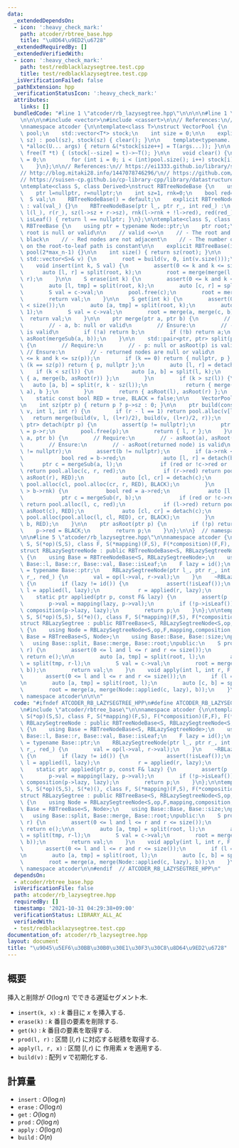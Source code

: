 ```yaml
---
data:
  _extendedDependsOn:
  - icon: ':heavy_check_mark:'
    path: atcoder/rbtree_base.hpp
    title: "\u8D64\u9ED2\u6728"
  _extendedRequiredBy: []
  _extendedVerifiedWith:
  - icon: ':heavy_check_mark:'
    path: test/redblacklazysegtree.test.cpp
    title: test/redblacklazysegtree.test.cpp
  _isVerificationFailed: false
  _pathExtension: hpp
  _verificationStatusIcon: ':heavy_check_mark:'
  attributes:
    links: []
  bundledCode: "#line 1 \"atcoder/rb_lazysegtree.hpp\"\n\n\n\n#line 1 \"atcoder/rbtree_base.hpp\"\
    \n\n\n\n#include <vector>\n#include <cassert>\n\n// References:\n// https://ei1333.github.io/library/other/vector-pool.cpp\n\
    \nnamespace atcoder {\n\ntemplate<class T>\nstruct VectorPool {\n    std::vector<T>\
    \ pool;\n    std::vector<T*> stock;\n    int size = 0;\n\n    explicit VectorPool(int\
    \ sz) : pool(sz), stock(sz) { clear(); }\n\n    template<typename... U>\n    T\
    \ *alloc(U... args) { return &(*stock[size++] = T(args...)); }\n\n    inline void\
    \ free(T *t) { (stock[--size] = t)->~T(); }\n\n    void clear() {\n        size\
    \ = 0;\n        for (int i = 0; i < (int)pool.size(); i++) stock[i] = &pool[i];\n\
    \    }\n};\n\n// References:\n// https://ei1333.github.io/library/structure/bbst/lazy-red-black-tree.cpp\n\
    // http://blog.mitaki28.info/1447078746296/\n// https://github.com/atcoder/ac-library/blob/master/atcoder/lazysegtree.hpp\n\
    // https://suisen-cp.github.io/cp-library-cpp/library/datastructure/lazy_eval_dynamic_sequence.hpp\n\
    \ntemplate<class S, class Derived>\nstruct RBTreeNodeBase {\n    using ptr = Derived*;\n\
    \    ptr l=nullptr, r=nullptr;\n    int sz=1, rnk=0;\n    bool red=false;\n  \
    \  S val;\n    RBTreeNodeBase() = default;\n    explicit RBTreeNodeBase(S val_)\
    \ : val(val_) {}\n    RBTreeNodeBase(ptr l_, ptr r_, int red_) :\n           \
    \ l(l_), r(r_), sz(l->sz + r->sz), rnk(l->rnk + !l->red), red(red_) {}\n    bool\
    \ isLeaf() { return l == nullptr; }\n};\n\ntemplate<class S, class Node>\nstruct\
    \ RBTreeBase {\n    using ptr = typename Node::ptr;\n    ptr root;\n    // Ensure:\
    \ root is null or valid\n\n    // valid <=>\n    // - The root and leaves are\
    \ black\n    // - Red nodes are not adjacent\n    // - The number of black nodes\
    \ on the root-to-leaf path is constant\n\n    explicit RBTreeBase(int max_n) :\
    \ pool(2*max_n-1) {}\n\n    int size() { return sz(root); }\n\n    void build(const\
    \ std::vector<S>& v) {\n        root = build(v, 0, int(v.size()));\n    }\n\n\
    \    void insert(int k, S val) {\n        assert(0 <= k and k <= size());\n  \
    \      auto [l, r] = split(root, k);\n        root = merge(merge(l, pool.alloc(val)),\
    \ r);\n    }\n\n    S erase(int k) {\n        assert(0 <= k and k < size());\n\
    \        auto [l, tmp] = split(root, k);\n        auto [c, r] = split(tmp, 1);\n\
    \        S val = c->val;\n        pool.free(c);\n        root = merge(l, r);\n\
    \        return val;\n    }\n\n    S get(int k) {\n        assert(0 <= k and k\
    \ < size());\n        auto [a, tmp] = split(root, k);\n        auto [c, b] = split(tmp,\
    \ 1);\n        S val = c->val;\n        root = merge(a, merge(c, b));\n      \
    \  return val;\n    }\n\n    ptr merge(ptr a, ptr b) {\n        // Require:\n\
    \        // - a, b: null or valid\n        // Ensure:\n        // - returned node\
    \ is valid\n        if (!a) return b;\n        if (!b) return a;\n        return\
    \ asRoot(mergeSub(a, b));\n    }\n\n    std::pair<ptr, ptr> split(ptr p, int k)\
    \ {\n        // Require:\n        // - p: null or asRoot(p) is valid\n       \
    \ // Ensure:\n        // - returned nodes are null or valid\n        assert(0\
    \ <= k and k <= sz(p));\n        if (k == 0) return { nullptr, p };\n        if\
    \ (k == sz(p)) return { p, nullptr };\n        auto [l, r] = detach(p);\n    \
    \    if (k < sz(l)) {\n            auto [a, b] = split(l, k);\n            return\
    \ { a, merge(b, asRoot(r)) };\n        }\n        if (k > sz(l)) {\n         \
    \   auto [a, b] = split(r, k - sz(l));\n            return { merge(asRoot(l),\
    \ a), b };\n        }\n        return { asRoot(l), asRoot(r) };\n    }\n\nprivate:\n\
    \    static const bool RED = true, BLACK = false;\n\n    VectorPool<Node> pool;\n\
    \n    int sz(ptr p) { return p ? p->sz : 0; }\n\n    ptr build(const std::vector<S>&\
    \ v, int l, int r) {\n        if (r - l == 1) return pool.alloc(v[l]);\n     \
    \   return merge(build(v, l, (l+r)/2), build(v, (l+r)/2, r));\n    }\n\n    std::pair<ptr,\
    \ ptr> detach(ptr p) {\n        assert(p != nullptr);\n        ptr l = p->l, r\
    \ = p->r;\n        pool.free(p);\n        return { l, r };\n    }\n\n    ptr mergeSub(ptr\
    \ a, ptr b) {\n        // Require:\n        // - asRoot(a), asRoot(b) is valid\n\
    \        // Ensure:\n        // - asRoot(returned node) is valid\n        assert(a\
    \ != nullptr);\n        assert(b != nullptr);\n        if (a->rnk < b->rnk) {\n\
    \            bool red = b->red;\n            auto [l, r] = detach(b);\n      \
    \      ptr c = mergeSub(a, l);\n            if (red or !c->red or !c->l->red)\
    \ return pool.alloc(c, r, red);\n            if (r->red) return pool.alloc(asRoot(c),\
    \ asRoot(r), RED);\n            auto [cl, cr] = detach(c);\n            return\
    \ pool.alloc(cl, pool.alloc(cr, r, RED), BLACK);\n        }\n        if (a->rnk\
    \ > b->rnk) {\n            bool red = a->red;\n            auto [l, r] = detach(a);\n\
    \            ptr c = mergeSub(r, b);\n            if (red or !c->red or !c->r->red)\
    \ return pool.alloc(l, c, red);\n            if (l->red) return pool.alloc(asRoot(l),\
    \ asRoot(c), RED);\n            auto [cl, cr] = detach(c);\n            return\
    \ pool.alloc(pool.alloc(l, cl, RED), cr, BLACK);\n        }\n        return pool.alloc(a,\
    \ b, RED);\n    }\n\n    ptr asRoot(ptr p) {\n        if (!p) return p;\n    \
    \    p->red = BLACK;\n        return p;\n    }\n};\n\n}  // namespace atcoder\n\
    \n\n#line 5 \"atcoder/rb_lazysegtree.hpp\"\n\nnamespace atcoder {\n\ntemplate<class\
    \ S, S(*op)(S,S), class F, S(*mapping)(F,S), F(*composition)(F,F), F(*id)()>\n\
    struct RBLazySegtreeNode : public RBTreeNodeBase<S, RBLazySegtreeNode<S,op,F,mapping,composition,id>>\
    \ {\n    using Base = RBTreeNodeBase<S, RBLazySegtreeNode>;\n    using Base::Base,\
    \ Base::l, Base::r, Base::val, Base::isLeaf;\n    F lazy = id();\n    using ptr\
    \ = typename Base::ptr;\n    RBLazySegtreeNode(ptr l_, ptr r_, int red_) : Base(l_,\
    \ r_, red_) {\n        val = op(l->val, r->val);\n    }\n    ~RBLazySegtreeNode()\
    \ {\n        if (lazy != id()) {\n            assert(!isLeaf());\n           \
    \ l = applied(l, lazy);\n            r = applied(r, lazy);\n        }\n    }\n\
    \    static ptr applied(ptr p, const F& lazy) {\n        assert(p != nullptr);\n\
    \        p->val = mapping(lazy, p->val);\n        if (!p->isLeaf()) p->lazy =\
    \ composition(p->lazy, lazy);\n        return p;\n    }\n};\n\ntemplate<class\
    \ S, S(*op)(S,S), S(*e)(), class F, S(*mapping)(F,S), F(*composition)(F,F), F(*id)()>\n\
    struct RBLazySegtree : public RBTreeBase<S, RBLazySegtreeNode<S,op,F,mapping,composition,id>>\
    \ {\n    using Node = RBLazySegtreeNode<S,op,F,mapping,composition,id>;\n    using\
    \ Base = RBTreeBase<S, Node>;\n    using Base::Base, Base::size;\nprivate:\n \
    \   using Base::split, Base::merge, Base::root;\npublic:\n    S prod(int l, int\
    \ r) {\n        assert(0 <= l and l <= r and r <= size());\n        if (l == r)\
    \ return e();\n\n        auto [a, tmp] = split(root, l);\n        auto [c, b]\
    \ = split(tmp, r-l);\n        S val = c->val;\n        root = merge(a, merge(c,\
    \ b));\n        return val;\n    }\n    void apply(int l, int r, F lazy) {\n \
    \       assert(0 <= l and l <= r and r <= size());\n        if (l == r) return;\n\
    \n        auto [a, tmp] = split(root, l);\n        auto [c, b] = split(tmp, r-l);\n\
    \        root = merge(a, merge(Node::applied(c, lazy), b));\n    }\n};\n\n}  //\
    \ namespace atcoder\n\n\n"
  code: "#ifndef ATCODER_RB_LAZYSEGTREE_HPP\n#define ATCODER_RB_LAZYSEGTREE_HPP 1\n\
    \n#include \"atcoder/rbtree_base\"\n\nnamespace atcoder {\n\ntemplate<class S,\
    \ S(*op)(S,S), class F, S(*mapping)(F,S), F(*composition)(F,F), F(*id)()>\nstruct\
    \ RBLazySegtreeNode : public RBTreeNodeBase<S, RBLazySegtreeNode<S,op,F,mapping,composition,id>>\
    \ {\n    using Base = RBTreeNodeBase<S, RBLazySegtreeNode>;\n    using Base::Base,\
    \ Base::l, Base::r, Base::val, Base::isLeaf;\n    F lazy = id();\n    using ptr\
    \ = typename Base::ptr;\n    RBLazySegtreeNode(ptr l_, ptr r_, int red_) : Base(l_,\
    \ r_, red_) {\n        val = op(l->val, r->val);\n    }\n    ~RBLazySegtreeNode()\
    \ {\n        if (lazy != id()) {\n            assert(!isLeaf());\n           \
    \ l = applied(l, lazy);\n            r = applied(r, lazy);\n        }\n    }\n\
    \    static ptr applied(ptr p, const F& lazy) {\n        assert(p != nullptr);\n\
    \        p->val = mapping(lazy, p->val);\n        if (!p->isLeaf()) p->lazy =\
    \ composition(p->lazy, lazy);\n        return p;\n    }\n};\n\ntemplate<class\
    \ S, S(*op)(S,S), S(*e)(), class F, S(*mapping)(F,S), F(*composition)(F,F), F(*id)()>\n\
    struct RBLazySegtree : public RBTreeBase<S, RBLazySegtreeNode<S,op,F,mapping,composition,id>>\
    \ {\n    using Node = RBLazySegtreeNode<S,op,F,mapping,composition,id>;\n    using\
    \ Base = RBTreeBase<S, Node>;\n    using Base::Base, Base::size;\nprivate:\n \
    \   using Base::split, Base::merge, Base::root;\npublic:\n    S prod(int l, int\
    \ r) {\n        assert(0 <= l and l <= r and r <= size());\n        if (l == r)\
    \ return e();\n\n        auto [a, tmp] = split(root, l);\n        auto [c, b]\
    \ = split(tmp, r-l);\n        S val = c->val;\n        root = merge(a, merge(c,\
    \ b));\n        return val;\n    }\n    void apply(int l, int r, F lazy) {\n \
    \       assert(0 <= l and l <= r and r <= size());\n        if (l == r) return;\n\
    \n        auto [a, tmp] = split(root, l);\n        auto [c, b] = split(tmp, r-l);\n\
    \        root = merge(a, merge(Node::applied(c, lazy), b));\n    }\n};\n\n}  //\
    \ namespace atcoder\n\n#endif  // ATCODER_RB_LAZYSEGTREE_HPP\n"
  dependsOn:
  - atcoder/rbtree_base.hpp
  isVerificationFile: false
  path: atcoder/rb_lazysegtree.hpp
  requiredBy: []
  timestamp: '2021-10-31 04:29:38+09:00'
  verificationStatus: LIBRARY_ALL_AC
  verifiedWith:
  - test/redblacklazysegtree.test.cpp
documentation_of: atcoder/rb_lazysegtree.hpp
layout: document
title: "\u9045\u5EF6\u30BB\u30B0\u30E1\u30F3\u30C8\u8D64\u9ED2\u6728"
---
```


## 概要

挿入と削除が $O(\log n)$ でできる遅延セグメント木.

- `insert(k, x)` : $k$ 番目に $x$ を挿入する.
- `erase(k)` : $k$ 番目の要素を削除する.
- `get(k)` : $k$ 番目の要素を取得する.
- `prod(l, r)` : 区間 $[l, r)$ に対応する総積を取得する.
- `apply(l, r, x)` : 区間 $[l, r)$ に 作用素 $x$ を適用する.
- `build(v)` : 配列 $v$ で初期化する.


## 計算量

- `insert` : $O(\log n)$
- `erase` : $O(\log n)$
- `get` : $O(\log n)$
- `prod` : $O(\log n)$
- `apply` : $O(\log n)$
- `build` : $O(n)$
